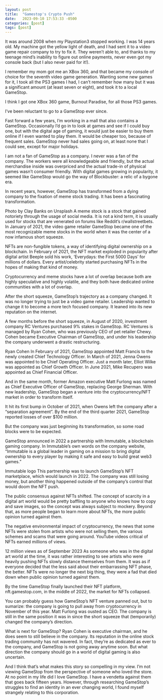 ```yaml
---
layout: post
title:  "Gamestop's Crypto Push"
date:   2023-09-10 17:53:33 -0500
categories: [post]
tags: [post]
---
```


It was around 2008 when my Playstation3 stopped working. I was 14 years old. My machine got the yellow light of death, and I had sent it to a video game repair company to try to fix it. They weren’t able to, and thanks to my teenage mind’s inability to figure out online payments, never even got my console back (but I also never paid for it!).

I remember my mom got me an XBox 360, and that became my console of choice for the seventh video game generation. Wanting some new games for it, I took all the PS3 games I had, I can’t remember how many but it was a significant amount (at least seven or eight), and took it to a local GameStop.

I think I got one XBox 360 game, Burnout Paradise, for all those PS3 games.

I’ve been reluctant to go to a GameStop ever since.

Fast forward a few years, I’m working in a mall that also contains a GameStop. Occasionally I’d go in to look at games and see if I could buy one, but with the digital age of gaming, it would just be easier to buy them online if I even wanted to play them. It would be cheaper too, because of frequent sales. GameStop never had sales going on, at least none that I could see, except for major holidays.

I am not a fan of GameStop as a company. I never was a fan of the company. The workers were all knowledgeable and friendly, but the actual merchandise inside was overpriced and the actual trade-in of physical games wasn’t consumer friendly. With digital games growing in popularity, it seemed like GameStop would go the way of Blockbuster: a relic of a bygone era.

In recent years, however, GameStop has transformed from a dying company to the fixation of meme stock trading. It has been a fascinating transformation.


Photo by Clay Banks on Unsplash
A meme stock is a stock that gained notoriety through the usage of social media. It is not a kind term, it is usually used for stocks that are venerated on forums like Reddit’s r/wallstreetbets. In January of 2021, the video game retailer GameStop became one of the most recognizable meme stocks in the world when it was the center of a now infamous short squeeze.

NFTs are non-fungible tokens, a way of identifying digital ownership on a blockchain. In February of 2021, the NFT market exploded in popularity after digital artist Beeple sold his work, ‘Everydays: the First 5000 Days’ for millions of dollars. Every artist/celebrity started purchasing NFTs in the hopes of making that kind of money.

Cryptocurrency and meme stocks have a lot of overlap because both are highly speculative and highly volatile, and they both have dedicated online communities with a lot of overlap.

After the short squeeze, GameStop’s trajectory as a company changed. It was no longer trying to just be a video game retailer. Leadership wanted to change it to become a more tech focused company. It leaned into its new reputation on the internet.

A few months before the short squeeze, in August of 2020, investment company RC Ventures purchased 9% stakes in GameStop. RC Ventures is managed by Ryan Cohen, who was previously CEO of pet retailer Chewy. Cohen became Executive Chairman of GameStop, and under his leadership the company underwent a drastic restructuring.


Ryan Cohen
In February of 2021, GameStop appointed Matt Francis to the newly created Chief Technology Officer. In March of 2021, Jenna Owens was appointed to be Chief Operating Officer. Just a month later, Elliot Wilke was appointed as Chief Growth Officer. In June 2021, Mike Recupero was appointed as Chief Financial Officer.

And in the same month, former Amazon executive Matt Furlong was named as Chief Executive Officer of GameStop, replacing George Sherman. With new leadership, GameStop began a venture into the cryptocurrency/NFT market in order to transform itself.

It hit its first bump in October of 2021, when Owens left the company after a “separation agreement”. By the end of the third quarter 2021, GameStop reported losses of over $100 million.

But the company was just beginning its transformation, so some road blocks were to be expected.

GameStop announced in 2022 a partnership with Immutable, a blockchain gaming company. In Immutable’s own words on the company website, “Immutable is a global leader in gaming on a mission to bring digital ownership to every player by making it safe and easy to build great web3 games.”


Immutable logo
This partnership was to launch GameStop’s NFT marketplace, which would launch in 2022. The company was still losing money, but another thing happened outside of the company’s control that would doom the NFT push.

The public consensus against NFTs shifted. The concept of scarcity in a digital art world would be pretty baffling to anyone who knows how to copy and save images, so the concept was always subject to mockery. Beyond that, as more people began to learn more about NFTs, the more public opinion turned against them.

The negative environmental impact of cryptocurrency, the news that some NFTs were stolen from artists who were not selling them, the various schemes and scams that were going around. YouTube videos critical of NFTs earned millions of views.


12 million views as of September 2023
As someone who was in the digital art world at the time, it was rather interesting to see artists who were heavily pushing NFTs slowly distance themselves from them. It was as if everyone decided that the less said about their embarrassing NFT phase, the better. NFTs were no longer the next big thing, they were a fad that died down when public opinion turned against them.

By the time GameStop finally launched their NFT platform, nft.gamestop.com, in the middle of 2022, the market for NFTs collapsed.

You can probably guess how GameStop’s NFT venture panned out, but to sumarize: the company is going to pull away from cryptocurrency in November of this year. Matt Furlong was ousted as CEO. The company is still in the same position it was in since the short squeeze that (temporarily) changed the company’s direction.

What is next for GameStop? Ryan Cohen is executive chairman, and he does seem to still believe in the company. Its reputation in the online stock trading community has not wavered. In fact, they’re as dedicated as ever to the company, and GameStop is not going away anytime soon. But what direction the company should go in a world of digital gaming is also uncertain.

And I think that’s what makes this story so compelling in my view. I’m not viewing GameStop from the perspective of someone who loved the store. At no point in my life did I love GameStop. I have a vendetta against them that goes back fifteen years. However, through researching GameStop’s struggles to find an identity in an ever changing world, I found myself strangely relating to this corporation.

